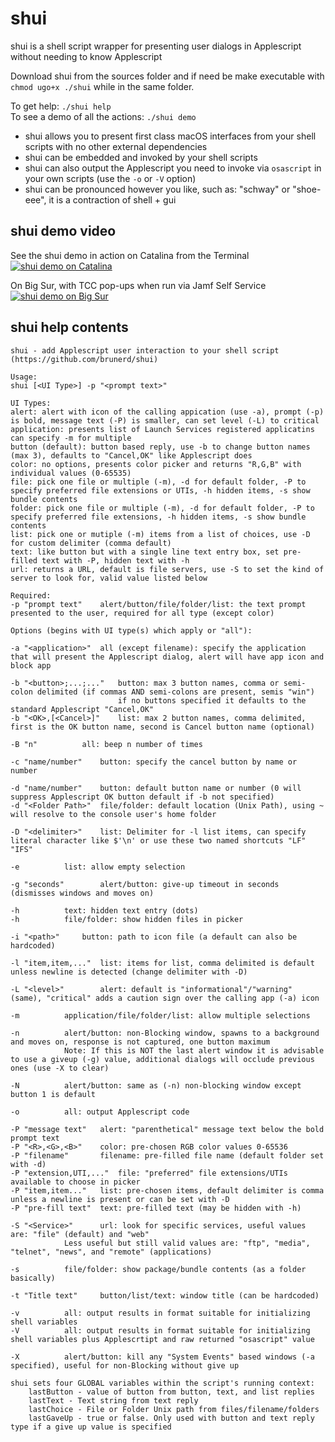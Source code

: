 # shui
shui is a shell script wrapper for presenting user dialogs in Applescript without needing to know Applescript

Download shui from the sources folder and if need be make executable with `chmod ugo+x ./shui` while in the same folder.

To get help: `./shui help`  
To see a demo of all the actions: `./shui demo`

* shui allows you to present first class macOS interfaces from your shell scripts with no other external dependencies
* shui can be embedded and invoked by your shell scripts
* shui can also output the Applescript you need to invoke via `osascript` in your own scripts (use the `-o` or `-V` option)
* shui can be pronounced however you like, such as: "schway" or "shoe-eee", it is a contraction of shell + gui

## shui demo video

See the shui demo in action on Catalina from the Terminal  
[![shui demo on Catalina](https://img.youtube.com/vi/Yms5oOvVfz0/0.jpg)](https://www.youtube.com/watch?v=Yms5oOvVfz0)

On Big Sur, with TCC pop-ups when run via Jamf Self Service  
[![shui demo on Big Sur](https://img.youtube.com/vi/ZmA3iTZ8csE/0.jpg)](https://www.youtube.com/watch?v=ZmA3iTZ8csE)

## shui help contents
```
shui - add Applescript user interaction to your shell script (https://github.com/brunerd/shui)

Usage:
shui [<UI Type>] -p "<prompt text>" 

UI Types:
alert: alert with icon of the calling appication (use -a), prompt (-p) is bold, message text (-P) is smaller, can set level (-L) to critical
application: presents list of Launch Services registered applicatins can specify -m for multiple
button (default): button based reply, use -b to change button names (max 3), defaults to "Cancel,OK" like Applescript does
color: no options, presents color picker and returns "R,G,B" with individual values (0-65535)
file: pick one file or multiple (-m), -d for default folder, -P to specify preferred file extensions or UTIs, -h hidden items, -s show bundle contents
folder: pick one file or multiple (-m), -d for default folder, -P to specify preferred file extensions, -h hidden items, -s show bundle contents
list: pick one or mutiple (-m) items from a list of choices, use -D for custom delimiter (comma default)
text: like button but with a single line text entry box, set pre-filled text with -P, hidden text with -h
url: returns a URL, default is file servers, use -S to set the kind of server to look for, valid value listed below

Required:
-p "prompt text"	alert/button/file/folder/list: the text prompt presented to the user, required for all type (except color)

Options (begins with UI type(s) which apply or "all"):

-a "<application>"	all (except filename): specify the application that will present the Applescript dialog, alert will have app icon and block app

-b "<button>;...;..."	button: max 3 button names, comma or semi-colon delimited (if commas AND semi-colons are present, semis "win") 
						if no buttons specified it defaults to the standard Applescript "Cancel,OK"
-b "<OK>,[<Cancel>]"	list: max 2 button names, comma delimited, first is the OK button name, second is Cancel button name (optional)

-B "n"			all: beep n number of times

-c "name/number"	button: specify the cancel button by name or number

-d "name/number"	button: default button name or number (0 will suppress Applescript OK button default if -b not specified)
-d "<Folder Path>"	file/folder: default location (Unix Path), using ~ will resolve to the console user's home folder

-D "<delimiter>"	list: Delimiter for -l list items, can specify literal character like $'\n' or use these two named shortcuts "LF" "IFS"

-e 			list: allow empty selection

-g "seconds"		alert/button: give-up timeout in seconds (dismisses windows and moves on)

-h			text: hidden text entry (dots)
-h			file/folder: show hidden files in picker

-i "<path>"		button: path to icon file (a default can also be hardcoded)

-l "item,item,..."	list: items for list, comma delimited is default unless newline is detected (change delimiter with -D)

-L "<level>"		alert: default is ‌"informational"/"‌warning" (same), "critical" adds a caution sign over the calling app (-a) icon

-m			application/file/folder/list: allow multiple selections

-n			alert/button: non-Blocking window, spawns to a background and moves on, response is not captured, one button maximum
 			Note: If this is NOT the last alert window it is advisable to use a giveup (-g) value, additional dialogs will occlude previous ones (use -X to clear)

-N			alert/button: same as (-n) non-blocking window except button 1 is default

-o			all: output Applescript code

-P "message text"	alert: "parenthetical" message text below the bold prompt text
-P "<R>,<G>,<B>"	color: pre-chosen RGB color values 0-65536
-P "filename"		filename: pre-filled file name (default folder set with -d)
-P "extension,UTI,..."	file: "preferred" file extensions/UTIs available to choose in picker
-P "item,item..."	list: pre-chosen items, default delimiter is comma unless a newline is present or can be set with -D
-P "pre-fill text"	text: pre-filled text (may be hidden with -h)

-S "<Service>"		url: look for specific services, useful values are: "file" (default) and "web" 
			Less useful but still valid values are: "ftp", "media", "telnet", "news", and "remote" (applications)

-s			file/folder: show package/bundle contents (as a folder basically)

-t "Title text"		button/list/text: window title (can be hardcoded)

-v			all: output results in format suitable for initializing shell variables
-V			all: output results in format suitable for initializing shell variables plus Applescrtipt and raw returned "osascript" value

-X			alert/button: kill any "System Events" based windows (-a specified), useful for non-Blocking without give up

shui sets four GLOBAL variables within the script's running context:
	lastButton - value of button from button, text, and list replies
	lastText - Text string from text reply
	lastChoice - File or Folder Unix path from files/filename/folders
	lastGaveUp - true or false. Only used with button and text reply type if a give up value is specified


```
